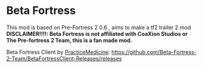 # Beta Fortress
This mod is based on Pre-Fortress 2 0.6 , aims to make a tf2 trailer 2 mod \
**DISCLAIMER!!!!: Beta Fortress is not affiliated with CoaXion Studios or The Pre-fortress 2 Team, this is a fan made mod.**

Beta Fortress Client by [PracticeMedicine](https://github.com/PracticeMedicine03): https://github.com/Beta-Fortress-2-Team/BetaFortressClient-Releases/releases
